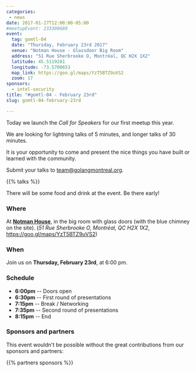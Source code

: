 ```yaml
---
categories:
 - news
date: 2017-01-27T12:00:00-05:00
#meetupEvent: 233300680
event:
  tag: gomtl-04
  date: "Thursday, February 23rd 2017"
  venue: "Notman House - Glassdoor Big Room"
  address: "51 Rue Sherbrooke O, Montréal, QC H2X 1X2"
  latitude: 45.5119281
  longitude: -73.5700653
  map_link: https://goo.gl/maps/YzT5BTZ9uVS2
  zoom: 17
sponsors:
  - intel-security
title: "#gomtl-04 - February 23rd"
slug: gomtl-04-february-23rd

---
```


Today we launch the _Call for Speakers_ for our first meetup this year.

We are looking for lightning talks of 5 minutes, and longer talks of 30 minutes.

It is your opportunity to come and present the nice things you have built or
learned with the community.

Submit your talks to <a
href="mailto:team@golangmontreal.org">team@golangmontreal.org</a>.


<!--more-->

{{% talks %}}

There will be some food and drink at the event. Be there early!


### Where

At [**Notman House**](http://notman.org/event-space/), in the big room with glass doors (with the blue chimney on the site). (_51 Rue Sherbrooke O, Montréal, QC H2X 1X2_,
https://goo.gl/maps/YzT5BTZ9uVS2)


### When

Join us on **Thursday, February 23rd**, at 6:00 pm.


### Schedule

* **6:00pm** -- Doors open
* **6:30pm** -- First round of presentations
* **7:15pm** -- Break / Networking
* **7:35pm** -- Second round of presentations
* **8:15pm** -- End


### Sponsors and partners

This event wouldn't be possible without the great contributions from our sponsors and partners:

{{% partners sponsors %}}
